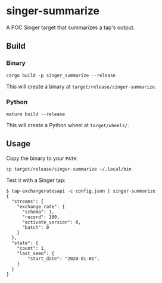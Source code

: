 # singer-summarize

A POC Singer target that summarizes a tap's output.

## Build

### Binary

```shell
cargo build -p singer_summarize --release
```

This will create a binary at `target/release/singer-summarize`.

### Python

```shell
mature build --release
```

This will create a Python wheel at `target/wheels/`.

## Usage

Copy the binary to your `PATH`:

```shell
cp target/release/singer-summarize ~/.local/bin
```

Test it with a Singer tap:

```console
$ tap-exchangeratesapi -c config.json | singer-summarize
{
  "streams": {
    "exchange_rate": {
      "schema": 1,
      "record": 100,
      "activate_version": 0,
      "batch": 0
    }
  },
  "state": {
    "count": 1,
    "last_seen": {
        "start_date": "2020-01-01",
    }
  }
}
```
